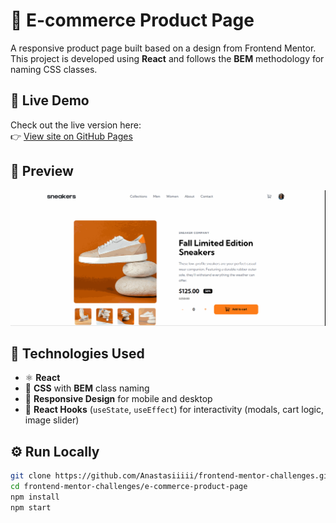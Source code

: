 # 🛒 E-commerce Product Page

A responsive product page built based on a design from Frontend Mentor. This project is developed using **React** and follows the **BEM** methodology for naming CSS classes.

## 🔗 Live Demo

Check out the live version here:  
👉 [View site on GitHub Pages](https://anastasiiiii.github.io/frontend-mentor-challenges/e-commerce-product-page/dist/)

## 🎥 Preview

![Demo Preview](https://github.com/Anastasiiiii/frontend-mentor-challenges/blob/main/e-commerce-product-page/public/show-gif.gif?raw=true)

## 🧰 Technologies Used

- ⚛️ **React**
- 💅 **CSS** with **BEM** class naming
- 📱 **Responsive Design** for mobile and desktop
- 🔄 **React Hooks** (`useState`, `useEffect`) for interactivity (modals, cart logic, image slider)

## ⚙️ Run Locally

```bash
git clone https://github.com/Anastasiiiii/frontend-mentor-challenges.git
cd frontend-mentor-challenges/e-commerce-product-page
npm install
npm start

